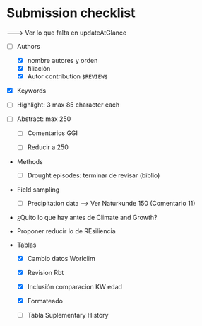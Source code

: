 # Submission checklist 

---> Ver lo que falta en updateAtGlance

* [ ] Authors
    
    * [X] nombre autores y orden
    * [X] filiación 
    * [X] Autor contribution `$REVIEW$`
    
* [X] Keywords

* [ ] Highlight: 3 max 85 character each 

* [ ] Abstract: max 250 
  
    * [ ] Comentarios GGI 
    * [ ] Reducir a 250
    
    
* Methods

  * [ ] Drought episodes: terminar de revisar (biblio)

* Field sampling 

    * [ ] Precipitation data --> Ver Naturkunde 150 (Comentario 11)
    
* ¿Quito lo que hay antes de Climate and Growth? 

* Proponer reducir lo de REsiliencia 



* Tablas 
  * [X] Cambio datos Worlclim
  * [X] Revision Rbt
  * [X] Inclusión comparacion KW edad
  * [X] Formateado 
  * [ ] Tabla Suplementary History 

